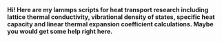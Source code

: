 **Hi! Here are my lammps scripts for heat transport research including lattice thermal conductivity, vibrational density of states, specific heat capacity and linear thermal expansion coefficient calculations.
Maybe you would get some help right here.**


